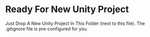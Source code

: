 # Ready For New Unity Project

Just Drop A New Unity Project In This Folder (next to this file). The .gitignore file is pre-configured for you.


